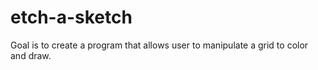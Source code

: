 # etch-a-sketch

Goal is to create a program that allows user to manipulate a grid to color and draw.
